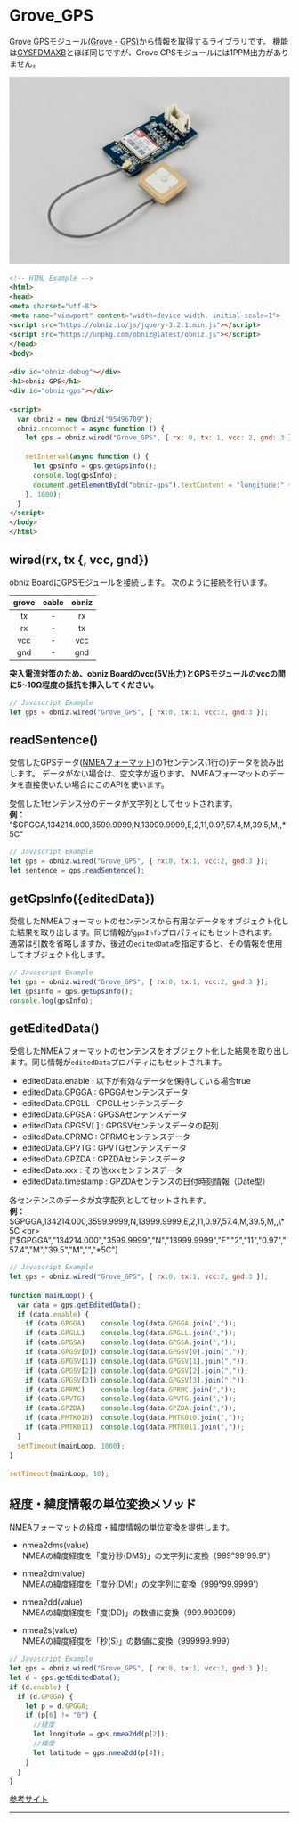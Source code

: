 # Grove_GPS
Grove GPSモジュール[(Grove - GPS)](https://www.seeedstudio.com/Grove-GPS-p-959.html)から情報を取得するライブラリです。
機能は[GYSFDMAXB](https://obniz.io/ja/sdk/parts/GYSFDMAXB/README.md)とほぼ同じですが、Grove GPSモジュールには1PPM出力がありません。

![](image.jpg)

```html
<!-- HTML Example -->
<html>
<head>
<meta charset="utf-8">
<meta name="viewport" content="width=device-width, initial-scale=1">
<script src="https://obniz.io/js/jquery-3.2.1.min.js"></script>
<script src="https://unpkg.com/obniz@latest/obniz.js"></script>
</head>
<body>

<div id="obniz-debug"></div>
<h1>obniz GPS</h1>
<div id="obniz-gps"></div>

<script>
  var obniz = new Obniz("95496709");
  obniz.onconnect = async function () {
    let gps = obniz.wired("Grove_GPS", { rx: 0, tx: 1, vcc: 2, gnd: 3 });

    setInterval(async function () {
      let gpsInfo = gps.getGpsInfo();
      console.log(gpsInfo);
      document.getElementById("obniz-gps").textContent = "longitude:" + gpsInfo.longitude + " latitude:" + gpsInfo.latitude;
    }, 1000);
  }
</script>
</body>
</html>
```


## wired(rx, tx {, vcc, gnd})

obniz BoardにGPSモジュールを接続します。
次のように接続を行います。

| grove | cable | obniz |
|:--:|:--:|:--:|
| tx | - | rx |
| rx | - | tx |
| vcc | - | vcc |
| gnd | - | gnd |


**突入電流対策のため、obniz Boardのvcc(5V出力)とGPSモジュールのvccの間に5~10Ω程度の抵抗を挿入してください。**

```javascript
// Javascript Example
let gps = obniz.wired("Grove_GPS", { rx:0, tx:1, vcc:2, gnd:3 });
```

## readSentence()

受信したGPSデータ([NMEAフォーマット](https://ja.wikipedia.org/wiki/NMEA_0183))の1センテンス(1行の)データを読み出します。
データがない場合は、空文字が返ります。
NMEAフォーマットのデータを直接使いたい場合にこのAPIを使います。

受信した1センテンス分のデータが文字列としてセットされます。<br>
**例：** "$GPGGA,134214.000,3599.9999,N,13999.9999,E,2,11,0.97,57.4,M,39.5,M,,\*5C"


```javascript
// Javascript Example
let gps = obniz.wired("Grove_GPS", { rx:0, tx:1, vcc:2, gnd:3 });
let sentence = gps.readSentence();
```

## getGpsInfo({editedData})

受信したNMEAフォーマットのセンテンスから有用なデータをオブジェクト化した結果を取り出します。同じ情報が`gpsInfo`プロパティにもセットされます。<br>
通常は引数を省略しますが、後述の`editedData`を指定すると、その情報を使用してオブジェクト化します。

```javascript
// Javascript Example
let gps = obniz.wired("Grove_GPS", { rx:0, tx:1, vcc:2, gnd:3 });
let gpsInfo = gps.getGpsInfo();
console.log(gpsInfo);

```

## getEditedData()

受信したNMEAフォーマットのセンテンスをオブジェクト化した結果を取り出します。同じ情報が`editedData`プロパティにもセットされます。

- editedData.enable : 以下が有効なデータを保持している場合true
- editedData.GPGGA : GPGGAセンテンスデータ
- editedData.GPGLL : GPGLLセンテンスデータ
- editedData.GPGSA : GPGSAセンテンスデータ
- editedData.GPGSV[ ] : GPGSVセンテンスデータの配列
- editedData.GPRMC : GPRMCセンテンスデータ
- editedData.GPVTG : GPVTGセンテンスデータ
- editedData.GPZDA : GPZDAセンテンスデータ
- editedData.xxx : その他xxxセンテンスデータ
- editedData.timestamp : GPZDAセンテンスの日付時刻情報（Date型）

各センテンスのデータが文字配列としてセットされます。<br>
**例：** $GPGGA,134214.000,3599.9999,N,13999.9999,E,2,11,0.97,57.4,M,39.5,M,,\*5C
<br>
["$GPGGA","134214.000","3599.9999","N","13999.9999","E","2","11","0.97","57.4","M","39.5","M","","*5C"]


```javascript
// Javascript Example
let gps = obniz.wired("Grove_GPS", { rx:0, tx:1, vcc:2, gnd:3 });

function mainLoop() {
  var data = gps.getEditedData();
  if (data.enable) {
    if (data.GPGGA)    console.log(data.GPGGA.join(","));
    if (data.GPGLL)    console.log(data.GPGLL.join(","));
    if (data.GPGSA)    console.log(data.GPGSA.join(","));
    if (data.GPGSV[0]) console.log(data.GPGSV[0].join(","));
    if (data.GPGSV[1]) console.log(data.GPGSV[1].join(","));
    if (data.GPGSV[2]) console.log(data.GPGSV[2].join(","));
    if (data.GPGSV[3]) console.log(data.GPGSV[3].join(","));
    if (data.GPRMC)    console.log(data.GPRMC.join(","));
    if (data.GPVTG)    console.log(data.GPVTG.join(","));
    if (data.GPZDA)    console.log(data.GPZDA.join(","));
    if (data.PMTK010)  console.log(data.PMTK010.join(","));
    if (data.PMTK011)  console.log(data.PMTK011.join(","));
  }
  setTimeout(mainLoop, 1000);
}

setTimeout(mainLoop, 10);
```


## 経度・緯度情報の単位変換メソッド

NMEAフォーマットの経度・緯度情報の単位変換を提供します。

- nmea2dms(value)<br>
NMEAの緯度経度を「度分秒(DMS)」の文字列に変換（999°99'99.9"）

- nmea2dm(value)<br>
NMEAの緯度経度を「度分(DM)」の文字列に変換（999°99.9999'）

- nmea2dd(value)<br>
NMEAの緯度経度を「度(DD)」の数値に変換（999.999999）

- nmea2s(value)<br>
NMEAの緯度経度を「秒(S)」の数値に変換（999999.999）


```javascript
// Javascript Example
let gps = obniz.wired("Grove_GPS", { rx:0, tx:1, vcc:2, gnd:3 });
let d = gps.getEditedData();
if (d.enable) {
  if (d.GPGGA) {
    let p = d.GPGGA;
    if (p[6] != "0") {
      //経度
      let longitude = gps.nmea2dd(p[2]);
      //緯度
      let latitude = gps.nmea2dd(p[4]);
    }
  }
}

```

[参考サイト](https://www.petitmonte.com/robot/howto_gysfdmaxb.html)


---
